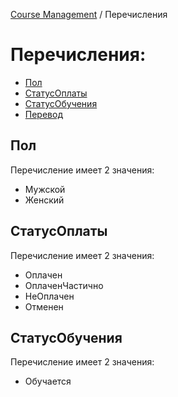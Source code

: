 [Сourse Management](/README.md) / Перечисления

# Перечисления:
+ [Пол](#выселение)
+ [СтатусОплаты](#заселение)
+ [СтатусОбучения](#оплата)
+ [Перевод](#переселение)

## Пол
Перечисление имеет 2 значения:
+ Мужской
+ Женский

## СтатусОплаты
Перечисление имеет 2 значения:
+ Оплачен
+ ОплаченЧастично
+ НеОплачен
+ Отменен

## СтатусОбучения
Перечисление имеет 2 значения:
+ Обучается